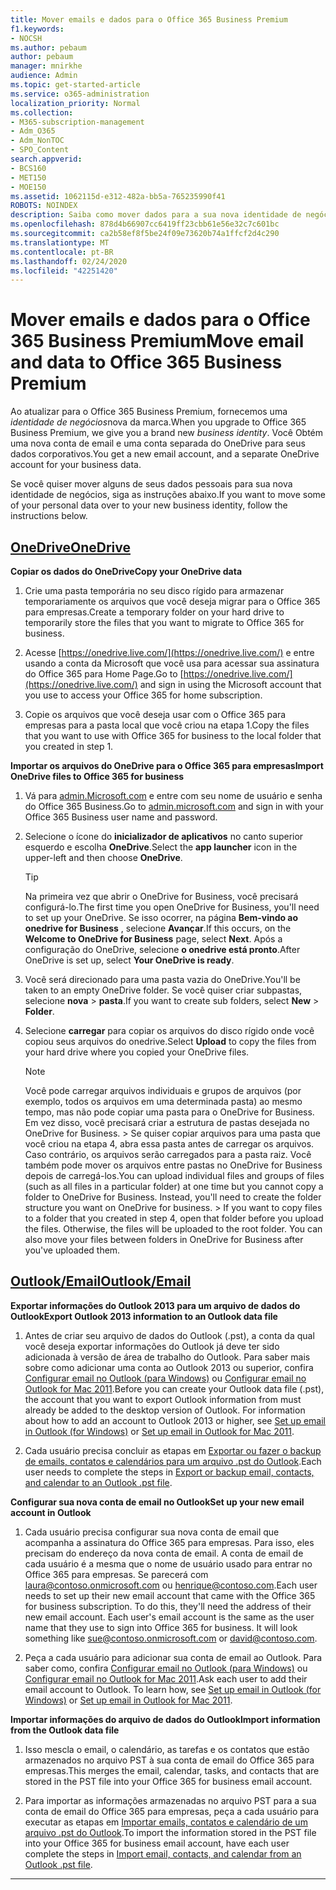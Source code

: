 ```yaml
---
title: Mover emails e dados para o Office 365 Business Premium
f1.keywords:
- NOCSH
ms.author: pebaum
author: pebaum
manager: mnirkhe
audience: Admin
ms.topic: get-started-article
ms.service: o365-administration
localization_priority: Normal
ms.collection:
- M365-subscription-management
- Adm_O365
- Adm_NonTOC
- SPO_Content
search.appverid:
- BCS160
- MET150
- MOE150
ms.assetid: 1062115d-e312-482a-bb5a-765235990f41
ROBOTS: NOINDEX
description: Saiba como mover dados para a sua nova identidade de negócios.
ms.openlocfilehash: 878d4b66907cc6419ff23cbb61e56e32c7c601bc
ms.sourcegitcommit: ca2b58ef8f5be24f09e73620b74a1ffcf2d4c290
ms.translationtype: MT
ms.contentlocale: pt-BR
ms.lasthandoff: 02/24/2020
ms.locfileid: "42251420"
---
```

# <a name="move-email-and-data-to-office-365-business-premium"></a><span data-ttu-id="49d1d-103">Mover emails e dados para o Office 365 Business Premium</span><span class="sxs-lookup"><span data-stu-id="49d1d-103">Move email and data to Office 365 Business Premium</span></span>

<span data-ttu-id="49d1d-104">Ao atualizar para o Office 365 Business Premium, fornecemos uma *identidade de negócios*nova da marca.</span><span class="sxs-lookup"><span data-stu-id="49d1d-104">When you upgrade to Office 365 Business Premium, we give you a brand new  *business identity*.</span></span> <span data-ttu-id="49d1d-105">Você Obtém uma nova conta de email e uma conta separada do OneDrive para seus dados corporativos.</span><span class="sxs-lookup"><span data-stu-id="49d1d-105">You get a new email account, and a separate OneDrive account for your business data.</span></span> 
  
<span data-ttu-id="49d1d-106">Se você quiser mover alguns de seus dados pessoais para sua nova identidade de negócios, siga as instruções abaixo.</span><span class="sxs-lookup"><span data-stu-id="49d1d-106">If you want to move some of your personal data over to your new business identity, follow the instructions below.</span></span>
  
## <a name="onedrive"></a>[<span data-ttu-id="49d1d-107">OneDrive</span><span class="sxs-lookup"><span data-stu-id="49d1d-107">OneDrive</span></span>](#tab/OneDrive)
  
 <span data-ttu-id="49d1d-108">**Copiar os dados do OneDrive**</span><span class="sxs-lookup"><span data-stu-id="49d1d-108">**Copy your OneDrive data**</span></span>
1. <span data-ttu-id="49d1d-109">Crie uma pasta temporária no seu disco rígido para armazenar temporariamente os arquivos que você deseja migrar para o Office 365 para empresas.</span><span class="sxs-lookup"><span data-stu-id="49d1d-109">Create a temporary folder on your hard drive to temporarily store the files that you want to migrate to Office 365 for business.</span></span>
    
2. <span data-ttu-id="49d1d-110">Acesse [https://onedrive.live.com/](https://onedrive.live.com/) e entre usando a conta da Microsoft que você usa para acessar sua assinatura do Office 365 para Home Page.</span><span class="sxs-lookup"><span data-stu-id="49d1d-110">Go to [https://onedrive.live.com/](https://onedrive.live.com/) and sign in using the Microsoft account that you use to access your Office 365 for home subscription.</span></span> 
    
3. <span data-ttu-id="49d1d-111">Copie os arquivos que você deseja usar com o Office 365 para empresas para a pasta local que você criou na etapa 1.</span><span class="sxs-lookup"><span data-stu-id="49d1d-111">Copy the files that you want to use with Office 365 for business to the local folder that you created in step 1.</span></span>
    
 <span data-ttu-id="49d1d-112">**Importar os arquivos do OneDrive para o Office 365 para empresas**</span><span class="sxs-lookup"><span data-stu-id="49d1d-112">**Import OneDrive files to Office 365 for business**</span></span>
1. <span data-ttu-id="49d1d-113">Vá para [admin.Microsoft.com](https://go.microsoft.com/fwlink/?LinkId=816877) e entre com seu nome de usuário e senha do Office 365 Business.</span><span class="sxs-lookup"><span data-stu-id="49d1d-113">Go to [admin.microsoft.com](https://go.microsoft.com/fwlink/?LinkId=816877) and sign in with your Office 365 Business user name and password.</span></span> 
    
2. <span data-ttu-id="49d1d-114">Selecione o ícone do **inicializador de aplicativos** no canto superior esquerdo e escolha **OneDrive**.</span><span class="sxs-lookup"><span data-stu-id="49d1d-114">Select the **app launcher** icon in the upper-left and then choose **OneDrive**.</span></span>
  
    > [!TIP]
    > <span data-ttu-id="49d1d-115">Na primeira vez que abrir o OneDrive for Business, você precisará configurá-lo.</span><span class="sxs-lookup"><span data-stu-id="49d1d-115">The first time you open OneDrive for Business, you'll need to set up your OneDrive.</span></span> <span data-ttu-id="49d1d-116">Se isso ocorrer, na página **Bem-vindo ao onedrive for Business** , selecione **Avançar**.</span><span class="sxs-lookup"><span data-stu-id="49d1d-116">If this occurs, on the **Welcome to OneDrive for Business** page, select **Next**.</span></span> <span data-ttu-id="49d1d-117">Após a configuração do OneDrive, selecione **o onedrive está pronto**.</span><span class="sxs-lookup"><span data-stu-id="49d1d-117">After OneDrive is set up, select **Your OneDrive is ready**.</span></span> 
  
3. <span data-ttu-id="49d1d-118">Você será direcionado para uma pasta vazia do OneDrive.</span><span class="sxs-lookup"><span data-stu-id="49d1d-118">You'll be taken to an empty OneDrive folder.</span></span> <span data-ttu-id="49d1d-119">Se você quiser criar subpastas, selecione **nova** \> **pasta**.</span><span class="sxs-lookup"><span data-stu-id="49d1d-119">If you want to create sub folders, select **New** \> **Folder**.</span></span>

4. <span data-ttu-id="49d1d-120">Selecione **carregar** para copiar os arquivos do disco rígido onde você copiou seus arquivos do onedrive.</span><span class="sxs-lookup"><span data-stu-id="49d1d-120">Select **Upload** to copy the files from your hard drive where you copied your OneDrive files.</span></span> 
  
    > [!NOTE]
    >  <span data-ttu-id="49d1d-p104">Você pode carregar arquivos individuais e grupos de arquivos (por exemplo, todos os arquivos em uma determinada pasta) ao mesmo tempo, mas não pode copiar uma pasta para o OneDrive for Business. Em vez disso, você precisará criar a estrutura de pastas desejada no OneDrive for Business. >  Se quiser copiar arquivos para uma pasta que você criou na etapa 4, abra essa pasta antes de carregar os arquivos. Caso contrário, os arquivos serão carregados para a pasta raiz. Você também pode mover os arquivos entre pastas no OneDrive for Business depois de carregá-los.</span><span class="sxs-lookup"><span data-stu-id="49d1d-p104">You can upload individual files and groups of files (such as all files in a particular folder) at one time but you cannot copy a folder to OneDrive for Business. Instead, you'll need to create the folder structure you want on OneDrive for business. >  If you want to copy files to a folder that you created in step 4, open that folder before you upload the files. Otherwise, the files will be uploaded to the root folder. You can also move your files between folders in OneDrive for Business after you've uploaded them.</span></span> 
  
## <a name="outlookemail"></a>[<span data-ttu-id="49d1d-126">Outlook/Email</span><span class="sxs-lookup"><span data-stu-id="49d1d-126">Outlook/Email</span></span>](#tab/Outlook)
  
 <span data-ttu-id="49d1d-127">**Exportar informações do Outlook 2013 para um arquivo de dados do Outlook**</span><span class="sxs-lookup"><span data-stu-id="49d1d-127">**Export Outlook 2013 information to an Outlook data file**</span></span>
1. <span data-ttu-id="49d1d-p105">Antes de criar seu arquivo de dados do Outlook (.pst), a conta da qual você deseja exportar informações do Outlook já deve ter sido adicionada à versão de área de trabalho do Outlook. Para saber mais sobre como adicionar uma conta ao Outlook 2013 ou superior, confira [Configurar email no Outlook (para Windows)](https://support.office.com/article/6e27792a-9267-4aa4-8bb6-c84ef146101b.aspx) ou [Configurar email no Outlook for Mac 2011](https://support.office.com/article/d7b404a0-6e18-4d95-bed8-2de7661563ca.aspx).</span><span class="sxs-lookup"><span data-stu-id="49d1d-p105">Before you can create your Outlook data file (.pst), the account that you want to export Outlook information from must already be added to the desktop version of Outlook. For information about how to add an account to Outlook 2013 or higher, see [Set up email in Outlook (for Windows)](https://support.office.com/article/6e27792a-9267-4aa4-8bb6-c84ef146101b.aspx) or [Set up email in Outlook for Mac 2011](https://support.office.com/article/d7b404a0-6e18-4d95-bed8-2de7661563ca.aspx).</span></span>
    
2. <span data-ttu-id="49d1d-130">Cada usuário precisa concluir as etapas em [Exportar ou fazer o backup de emails, contatos e calendários para um arquivo .pst do Outlook](https://support.office.com/article/14252b52-3075-4e9b-be4e-ff9ef1068f91.aspx).</span><span class="sxs-lookup"><span data-stu-id="49d1d-130">Each user needs to complete the steps in [Export or backup email, contacts, and calendar to an Outlook .pst file](https://support.office.com/article/14252b52-3075-4e9b-be4e-ff9ef1068f91.aspx).</span></span>
    
 <span data-ttu-id="49d1d-131">**Configurar sua nova conta de email no Outlook**</span><span class="sxs-lookup"><span data-stu-id="49d1d-131">**Set up your new email account in Outlook**</span></span>
1. <span data-ttu-id="49d1d-p106">Cada usuário precisa configurar sua nova conta de email que acompanha a assinatura do Office 365 para empresas. Para isso, eles precisam do endereço da nova conta de email. A conta de email de cada usuário é a mesma que o nome de usuário usado para entrar no Office 365 para empresas. Se parecerá com laura@contoso.onmicrosoft.com ou henrique@contoso.com.</span><span class="sxs-lookup"><span data-stu-id="49d1d-p106">Each user needs to set up their new email account that came with the Office 365 for business subscription. To do this, they'll need the address of their new email account. Each user's email account is the same as the user name that they use to sign into Office 365 for business. It will look something like sue@contoso.onmicrosoft.com or david@contoso.com.</span></span>
    
2. <span data-ttu-id="49d1d-p107">Peça a cada usuário para adicionar sua conta de email ao Outlook. Para saber como, confira [Configurar email no Outlook (para Windows)](https://support.office.com/article/6e27792a-9267-4aa4-8bb6-c84ef146101b.aspx) ou [Configurar email no Outlook for Mac 2011](https://support.office.com/article/d7b404a0-6e18-4d95-bed8-2de7661563ca.aspx).</span><span class="sxs-lookup"><span data-stu-id="49d1d-p107">Ask each user to add their email account to Outlook. To learn how, see [Set up email in Outlook (for Windows)](https://support.office.com/article/6e27792a-9267-4aa4-8bb6-c84ef146101b.aspx) or [Set up email in Outlook for Mac 2011](https://support.office.com/article/d7b404a0-6e18-4d95-bed8-2de7661563ca.aspx).</span></span>
    
 <span data-ttu-id="49d1d-138">**Importar informações do arquivo de dados do Outlook**</span><span class="sxs-lookup"><span data-stu-id="49d1d-138">**Import information from the Outlook data file**</span></span>
1. <span data-ttu-id="49d1d-139">Isso mescla o email, o calendário, as tarefas e os contatos que estão armazenados no arquivo PST à sua conta de email do Office 365 para empresas.</span><span class="sxs-lookup"><span data-stu-id="49d1d-139">This merges the email, calendar, tasks, and contacts that are stored in the PST file into your Office 365 for business email account.</span></span>
    
2. <span data-ttu-id="49d1d-140">Para importar as informações armazenadas no arquivo PST para a sua conta de email do Office 365 para empresas, peça a cada usuário para executar as etapas em [Importar emails, contatos e calendário de um arquivo .pst do Outlook](https://support.office.com/article/431a8e9a-f99f-4d5f-ae48-ded54b3440ac.aspx).</span><span class="sxs-lookup"><span data-stu-id="49d1d-140">To import the information stored in the PST file into your Office 365 for business email account, have each user complete the steps in [Import email, contacts, and calendar from an Outlook .pst file](https://support.office.com/article/431a8e9a-f99f-4d5f-ae48-ded54b3440ac.aspx).</span></span>
    
---

